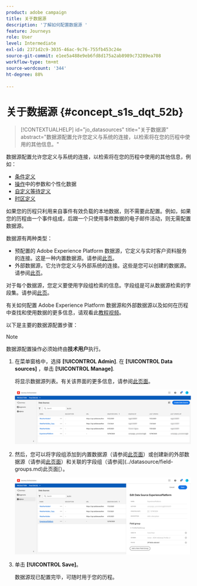 ```yaml
---
product: adobe campaign
title: 关于数据源
description: '了解如何配置数据源 '
feature: Journeys
role: User
level: Intermediate
exl-id: 2371d2c9-3035-46ac-9c76-755fb453c24e
source-git-commit: e1ee5a488e9eb6fd8d175a2ab8989c73289ea708
workflow-type: tm+mt
source-wordcount: '344'
ht-degree: 88%

---
```


# 关于数据源 {#concept_s1s_dqt_52b}

>[!CONTEXTUALHELP]
>id="jo_datasources"
>title="关于数据源"
>abstract="数据源配置允许您定义与系统的连接，以检索将在您的历程中使用的其他信息。"

数据源配置允许您定义与系统的连接，以检索将在您的历程中使用的其他信息，例如：

* [条件定义](../building-journeys/condition-activity.md)
* [操作](../action/action.md)中的参数和个性化数据
* [自定义等待定义](../building-journeys/wait-activity.md#custom)
* [时区定义](../building-journeys/timezone-management.md)

如果您的历程只利用来自事件有效负载的本地数据，则不需要此配置。例如，如果您的历程由一个事件组成，后跟一个只使用事件数据的电子邮件活动，则无需配置数据源。

数据源有两种类型：

* 预配置的 Adobe Experience Platform 数据源，它定义与实时客户资料服务的连接。这是一种内置数据源。请参阅[此页](../datasource/adobe-experience-platform-data-source.md)。
* 外部数据源，它允许您定义与外部系统的连接。这些是您可以创建的数据源。请参阅[此页](../datasource/external-data-sources.md)。

对于每个数据源，您定义要使用字段组检索的信息。字段组是可从数据源检索的字段集。请参阅[此页](../datasource/field-groups.md)。

有关如何配置 Adobe Experience Platform 数据源和外部数据源以及如何在历程中查找和使用数据的更多信息，请观看此[教程视频](https://experienceleague.adobe.com/docs/platform-learn/tutorials/journey-orchestration/configure-data-sources.html)。

以下是主要的数据源配置步骤：

>[!NOTE]
>
>数据源配置操作必须始终由&#x200B;**技术用户**&#x200B;执行。

1. 在菜单窗格中，选择 **[!UICONTROL Admin]**. 在 **[!UICONTROL Data sources]** ，单击 **[!UICONTROL Manage]**.

   将显示数据源列表。有关该界面的更多信息，请参阅[此页面](../about/user-interface.md)。

   ![](../assets/journey18.png)

1. 然后，您可以将字段组添加到内置数据源（请参阅[此页面](../datasource/adobe-experience-platform-data-source.md)）或创建新的外部数据源（请参阅[此页面](../datasource/external-data-sources.md)）和关联的字段组（请参阅](../datasource/field-groups.md)此页面[）。

   ![](../assets/journey23.png)

1. 单击 **[!UICONTROL Save]**。

   数据源现已配置完毕，可随时用于您的历程。
